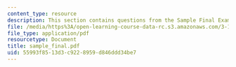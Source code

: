 ```yaml
---
content_type: resource
description: This section contains questions from the Sample Final Exam of the course.
file: /media/https%3A/open-learning-course-data-rc.s3.amazonaws.com/3-15-electrical-optical-magnetic-materials-and-devices-fall-2006/55993f8513d3c9228959d846ddd34be7_sample_final.pdf
file_type: application/pdf
resourcetype: Document
title: sample_final.pdf
uid: 55993f85-13d3-c922-8959-d846ddd34be7
---
```

